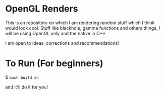 # OpenGL Renders

This is an repository on which I am rendering random stuff which I think would look cool. Stuff like blackhole, gamma functions and others things, I will be using OpenGL only and the native in C++

I am open to ideas, corrections and recommendations!

# To Run (For beginners)

$ `bash build.sh`

and it'll do it for you!
